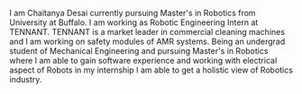 I am Chaitanya Desai currently pursuing Master's in Robotics from University at Buffalo. 
I am working as Robotic Engineering Intern at TENNANT.
TENNANT is a market leader in commercial cleaning machines and I am working on safety modules of AMR systems.
Being an undergrad student of Mechanical Engineering and pursuing Master's in Robotics where I am able to gain software experience and working with electrical aspect of Robots in my internship I am able to get a holistic view of Robotics industry.
